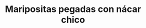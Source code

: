 ---
title: Maripositas pegadas con nácar chico
date: 
draft: false

# descripcion
description : Aro de plata maripositas con nácar chicos

materials: Plata 925

color: Plateado

dimensions: 0,7cm

code: 01-04-0105

type: "Aros"

categories: []

# Images
# first image will be shown in the product page
images:
  # - image: "images/path_to_image"
  # La ubicacion de las imagenes es imagenes/Aros/Aros.Piedras/01-04-0105-maripositas-pegadas-con-nacar-chico
  - image: "./images/aros/piedras/01-04-0105-maripositas-pegadas-con-nacar-chico_a.jpeg"
  - image: "./images/aros/piedras/01-04-0105-maripositas-pegadas-con-nacar-chico_b.jpeg"
---